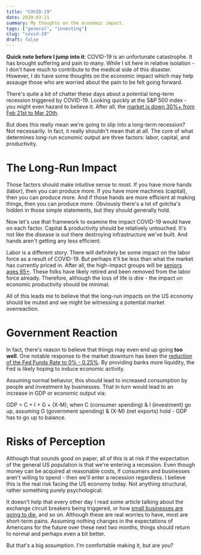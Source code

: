 ```yaml
---
title: "COVID-19"
date: 2020-03-21
summary: My thoughts on the economic impact.
tags: ["general", "investing"]
slug: "covid-19"
draft: false
---
```


**Quick note before I jump into it**: COVID-19 is an unfortunate catastrophe. It has brought suffering and pain to many. While I sit here in relative isolation - I don't have much to contribute to the medical side of this disaster. However, I do have some thoughts on the economic impact which may help assauge those who are worried about the pain to be felt going forward.

There's quite a bit of chatter these days about a potential long-term recession triggered by COVID-19. Looking quickly at the S&P 500 index - you might even hazard to believe it. After all, the [market is down 30%+ from Feb 21st to Mar 20th](https://finance.yahoo.com/quote/%5EGSPC?p=^GSPC&.tsrc=fin-srch).

But does this really mean we're going to slip into a long-term recession? Not necessarily. In fact, it really shouldn't mean that at all. The core of what determines long-run economic output are three factors: labor, capital, and productivity. 

# The Long-Run Impact

Those factors should make intuitive sense to most. If you have more hands (labor), then you can produce more. If you have more machines (capital), then you can produce more. And if those hands are more efficient at making things, then you can produce more. Obviously there's a lot of gotcha's hidden in those simple statements, but they should generally hold.

Now let's use that framework to examine the impact COVID-19 would have on each factor. Capital & productivity should be relatively untouched. It's not like the disease is out there destroying infrastructure we've built. And hands aren't getting any less efficient.

Labor is a different story. There will definitely be some impact on the labor force as a result of COVID-19. But perhaps it'll be less than what the market has currently priced in. After all, the high-impact groups will be [seniors ages 65+](https://www.cdc.gov/mmwr/volumes/69/wr/mm6912e2.htm). These folks have likely retired and been removed from the labor force already. Therefore, although the loss of life is dire - the impact on economic productivity should be minimal.

All of this leads me to believe that the long-run impacts on the US economy should be muted and we might be witnessing a potential market overreaction.

# Government Reaction

In fact, there's reason to believe that things may even end up going **too well**. One notable response to the market downturn has been the [reduction of the Fed Funds Rate to 0% - 0.25%](https://www.cnbc.com/2020/03/15/federal-reserve-cuts-rates-to-zero-and-launches-massive-700-billion-quantitative-easing-program.html). By providing banks more liquidity, the Fed is likely hoping to induce economic activity.

Assuming normal behavior, this should lead to increased consumption by people and investment by businesses. That in turn would lead to an increase in GDP or economic output via:

GDP = C + I + G + (X-M); when C (consumer spending) & I (investment) go up, assuming G (government spending) & (X-M) (net exports) hold - GDP has to go up to balance.

# Risks of Perception

Although that sounds good on paper, all of this is at risk if the expectation of the general US population is that we're entering a recession. Even though money can be acquired at reasonable costs, if  consumers and businesses aren't willing to spend - then we'll enter a recession regardless. I believe this is the real risk facing the US economy today. Not anything structural, rather something purely psychological.

It doesn't help that every other day I read some article talking about the exchange circuit breakers being triggered, or how [small businesses are going to die](https://docs.google.com/presentation/d/1IUTHX2kTagUUV88HUJCkp_P6iZgLCXXVHD9UeOwU_1w/mobilepresent?slide=id.g71b0a47020_30_486), and so on. Although these are real worries to have, most are short-term pains. Assuming nothing changes in the expectations of Americans for the future over these next two months, things should return to normal and perhaps even a bit better.

But that's a big assumption. I'm comfortable making it, but are you?

